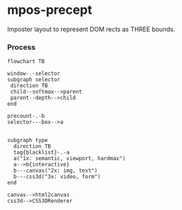 # mpos-precept
Imposter layout to represent DOM rects as THREE bounds.

### Process
```mermaid
flowchart TB

window-.-selector
subgraph selector
 direction TB
 child--softmax-->parent
 parent--depth-->child
end

precount-.-b
selector---box-->a


subgraph type
  direction TB
  tag{blacklist}-.-a
  a("1x: semantic, viewport, hardmax")
  a-->b{interactive}
  b---canvas("2x: img, text")
  b---css3d("3x: video, form")
end

canvas-->html2canvas
css3d-->CSS3DRenderer
```
